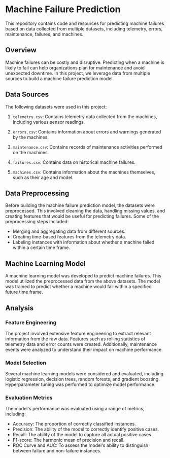 # Machine Failure Prediction

This repository contains code and resources for predicting machine failures based on data collected from multiple datasets, including telemetry, errors, maintenance, failures, and machines.

## Overview

Machine failures can be costly and disruptive. Predicting when a machine is likely to fail can help organizations plan for maintenance and avoid unexpected downtime. In this project, we leverage data from multiple sources to build a machine failure prediction model.

## Data Sources

The following datasets were used in this project:

1. `telemetry.csv`: Contains telemetry data collected from the machines, including various sensor readings.

2. `errors.csv`: Contains information about errors and warnings generated by the machines.

3. `maintenance.csv`: Contains records of maintenance activities performed on the machines.

4. `failures.csv`: Contains data on historical machine failures.

5. `machines.csv`: Contains information about the machines themselves, such as their age and model.

## Data Preprocessing

Before building the machine failure prediction model, the datasets were preprocessed. This involved cleaning the data, handling missing values, and creating features that would be useful for predicting failures. Some of the preprocessing steps included:

- Merging and aggregating data from different sources.
- Creating time-based features from the telemetry data.
- Labeling instances with information about whether a machine failed within a certain time frame.

## Machine Learning Model

A machine learning model was developed to predict machine failures. This model utilized the preprocessed data from the above datasets. The model was trained to predict whether a machine would fail within a specified future time frame.

## Analysis

### Feature Engineering

The project involved extensive feature engineering to extract relevant information from the raw data. Features such as rolling statistics of telemetry data and error counts were created. Additionally, maintenance events were analyzed to understand their impact on machine performance.

### Model Selection

Several machine learning models were considered and evaluated, including logistic regression, decision trees, random forests, and gradient boosting. Hyperparameter tuning was performed to optimize model performance.

### Evaluation Metrics

The model's performance was evaluated using a range of metrics, including:

- Accuracy: The proportion of correctly classified instances.
- Precision: The ability of the model to correctly identify positive cases.
- Recall: The ability of the model to capture all actual positive cases.
- F1-score: The harmonic mean of precision and recall.
- ROC Curve and AUC: To assess the model's ability to distinguish between failure and non-failure instances.

